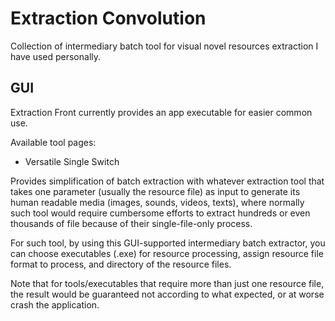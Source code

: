 # Extraction Convolution

Collection of intermediary batch tool for visual novel resources extraction I have used personally.

## GUI

Extraction Front currently provides an app executable for easier common use.

Available tool pages:

- Versatile Single Switch

Provides simplification of batch extraction with whatever extraction tool that takes one parameter (usually the resource file) as input to generate its human readable media (images, sounds, videos, texts), where normally such tool would require cumbersome efforts to extract hundreds or even thousands of file because of their single-file-only process.

For such tool, by using this GUI-supported intermediary batch extractor, you can choose executables (.exe) for resource processing, assign resource file format to process, and directory of the resource files.

Note that for tools/executables that require more than just one resource file, the result would be guaranteed not according to what expected, or at worse crash the application.